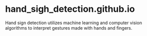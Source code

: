 # hand_sigh_detection.github.io
  Hand sign detection utilizes machine learning and computer vision algorithms to interpret gestures made with hands and fingers.
